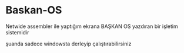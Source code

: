 # Baskan-OS
Netwide assembler ile yaptığım ekrana BAŞKAN OS yazdıran bir işletim sistemidir 

şuanda sadece windowsta derleyip çalıştırabilirsiniz 
